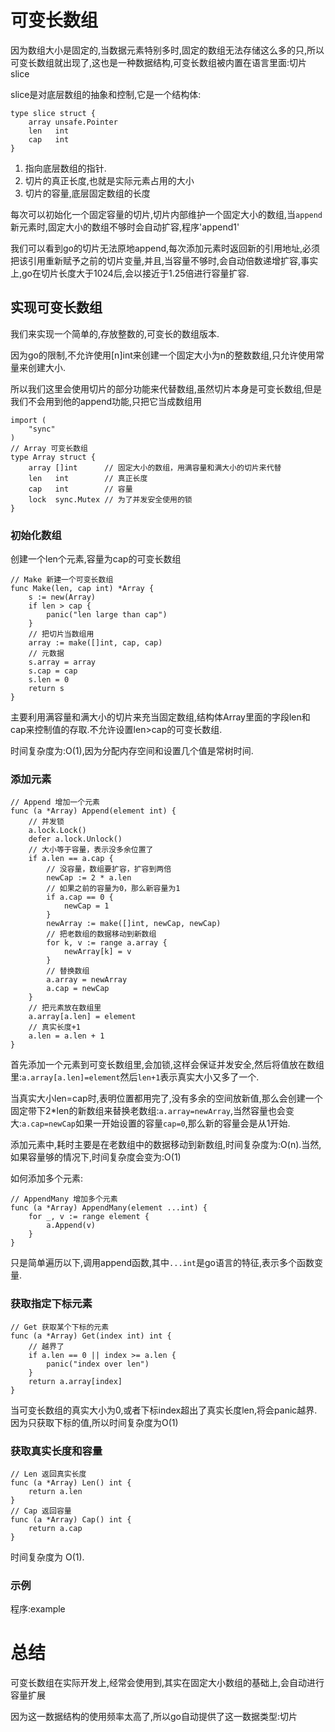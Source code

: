 # 可变长数组
因为数组大小是固定的,当数据元素特别多时,固定的数组无法存储这么多的只,所以可变长数组就出现了,这也是一种数据结构,可变长数组被内置在语言里面:切片slice

slice是对底层数组的抽象和控制,它是一个结构体:
```
type slice struct {
    array unsafe.Pointer
    len   int
    cap   int
}
```

1. 指向底层数组的指针.
2. 切片的真正长度,也就是实际元素占用的大小
3. 切片的容量,底层固定数组的长度

每次可以初始化一个固定容量的切片,切片内部维护一个固定大小的数组,当`append`新元素时,固定大小的数组不够时会自动扩容,程序'append1'

我们可以看到go的切片无法原地append,每次添加元素时返回新的引用地址,必须把该引用重新赋予之前的切片变量,并且,当容量不够时,会自动倍数递增扩容,事实上,go在切片长度大于1024后,会以接近于1.25倍进行容量扩容.

## 实现可变长数组
我们来实现一个简单的,存放整数的,可变长的数组版本.

因为go的限制,不允许使用[n]int来创建一个固定大小为n的整数数组,只允许使用常量来创建大小.

所以我们这里会使用切片的部分功能来代替数组,虽然切片本身是可变长数组,但是我们不会用到他的append功能,只把它当成数组用
```
import (
    "sync"
)
// Array 可变长数组
type Array struct {
    array []int      // 固定大小的数组，用满容量和满大小的切片来代替
    len   int        // 真正长度
    cap   int        // 容量
    lock  sync.Mutex // 为了并发安全使用的锁
}
```

### 初始化数组
创建一个len个元素,容量为cap的可变长数组
```
// Make 新建一个可变长数组
func Make(len, cap int) *Array {
    s := new(Array)
    if len > cap {
        panic("len large than cap")
    }
    // 把切片当数组用
    array := make([]int, cap, cap)
    // 元数据
    s.array = array
    s.cap = cap
    s.len = 0
    return s
}
```

主要利用满容量和满大小的切片来充当固定数组,结构体Array里面的字段len和cap来控制值的存取.不允许设置len>cap的可变长数组.

时间复杂度为:O(1),因为分配内存空间和设置几个值是常树时间.

### 添加元素
```
// Append 增加一个元素
func (a *Array) Append(element int) {
    // 并发锁
    a.lock.Lock()
    defer a.lock.Unlock()
    // 大小等于容量，表示没多余位置了
    if a.len == a.cap {
        // 没容量，数组要扩容，扩容到两倍
        newCap := 2 * a.len
        // 如果之前的容量为0，那么新容量为1
        if a.cap == 0 {
            newCap = 1
        }
        newArray := make([]int, newCap, newCap)
        // 把老数组的数据移动到新数组
        for k, v := range a.array {
            newArray[k] = v
        }
        // 替换数组
        a.array = newArray
        a.cap = newCap
    }
    // 把元素放在数组里
    a.array[a.len] = element
    // 真实长度+1
    a.len = a.len + 1
}
```

首先添加一个元素到可变长数组里,会加锁,这样会保证并发安全,然后将值放在数组里:`a.array[a.len]=element`然后`len+1`表示真实大小又多了一个.

当真实大小len=cap时,表明位置都用完了,没有多余的空间放新值,那么会创建一个固定带下2*len的新数组来替换老数组:`a.array=newArray`,当然容量也会变大:`a.cap=newCap`如果一开始设置的容量`cap=0`,那么新的容量会是从1开始.

添加元素中,耗时主要是在老数组中的数据移动到新数组,时间复杂度为:O(n).当然,如果容量够的情况下,时间复杂度会变为:O(1)

如何添加多个元素:
```
// AppendMany 增加多个元素
func (a *Array) AppendMany(element ...int) {
    for _, v := range element {
        a.Append(v)
    }
}
```

只是简单遍历以下,调用append函数,其中`...int`是go语言的特征,表示多个函数变量.

### 获取指定下标元素
```
// Get 获取某个下标的元素
func (a *Array) Get(index int) int {
    // 越界了
    if a.len == 0 || index >= a.len {
        panic("index over len")
    }
    return a.array[index]
}
```

当可变长数组的真实大小为0,或者下标index超出了真实长度len,将会panic越界.因为只获取下标的值,所以时间复杂度为O(1)

### 获取真实长度和容量
```
// Len 返回真实长度
func (a *Array) Len() int {
    return a.len
}
// Cap 返回容量
func (a *Array) Cap() int {
    return a.cap
}
```

时间复杂度为 O(1).

### 示例
程序:example

# 总结
可变长数组在实际开发上,经常会使用到,其实在固定大小数组的基础上,会自动进行容量扩展

因为这一数据结构的使用频率太高了,所以go自动提供了这一数据类型:切片